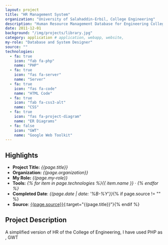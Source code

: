 ```yaml
---
layout: project
title: "HR Management System"
organization: "University of Salahaddin-Erbil, College Engineering"
description: "Human Resource Management Database for Engineering College at Salahaddin University."
date: 2011-12-01
background: "/img/projects/library.jpg"
category: application # application, webapp, website,
my-role: "Database and System Designer"
source: ""
technologies:
  - fa: true
    icon: "fab fa-php"
    name: "PHP"
  - fa: true
    icon: "fas fa-server"
    name: "Server"
  - fa: true
    icon: "fas fa-code"
    name: "HTML Code"
  - fa: true
    icon: "fab fa-css3-alt"
    name: "CSS"
  - fa: true
    icon: "fas fa-project-diagram"
    name: "ER Diagrams"
  - fa: false
    icon: "GWT"
    name: "Google Web Toolkit"
---
```


## Highlights

- **Project Title:** _{{page.title}}_
- **Organization:** _{{page.organization}}_
- **My Role:** _{{page.my-role}}_
- **Tools:** _{% for item in page.technologies %}{{ item.name }}&nbsp;&middot;&nbsp;{% endfor %}_
- **Completed Date**: _{{page.date  | date: '%B-%Y'}}_{% if page.source != "" %}
- **Source**: [{{page.source}}]({{page.source}}){:target="{{page.title}}"}{% endif %}

## Project Description

A simplified version of HR of the College of Engineering, I have used PHP as , GWT
